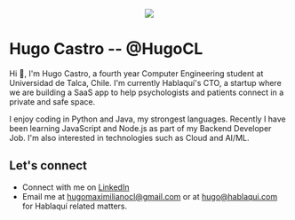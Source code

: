<p align="center">
  <img src="https://media-exp1.licdn.com/dms/image/C4E16AQFU8Yo0oXnCsA/profile-displaybackgroundimage-shrink_200_800/0/1629413268369?e=1637193600&v=beta&t=nYZbSzW7wpWrG9ZaSksBl5D72jPK4bpvHz_mqXTvxhk"/>
</p>

# Hugo Castro -- @HugoCL 
Hi :wave:, I'm Hugo Castro, a fourth year Computer Engineering student at Universidad de Talca, Chile. I'm currently Hablaquí's CTO, a startup where we are building a SaaS app to help psychologists and patients connect in a private and safe space.

I enjoy coding in Python and Java, my strongest languages. Recently I have been learning JavaScript and Node.js as part of my Backend Developer Job. I'm also interested in technologies such as Cloud and AI/ML.

## Let's connect

 - Connect with me on [LinkedIn](https://www.linkedin.com/in/hugocastrocl/)
 - Email me at [hugomaximilianocl@gmail.com](mailto:hugomaximilianocl@gmail.com) or at [hugo@hablaqui.com](mailto:hugo@hablaqui.com) for Hablaquí related matters.
